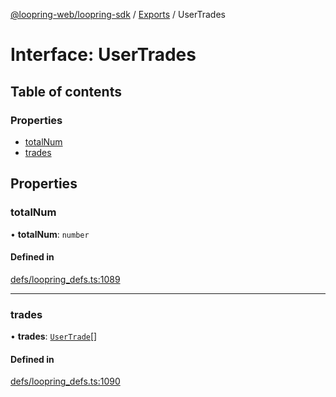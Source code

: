 [@loopring-web/loopring-sdk](../README.md) / [Exports](../modules.md) / UserTrades

# Interface: UserTrades

## Table of contents

### Properties

- [totalNum](UserTrades.md#totalnum)
- [trades](UserTrades.md#trades)

## Properties

### totalNum

• **totalNum**: `number`

#### Defined in

[defs/loopring_defs.ts:1089](https://github.com/Loopring/loopring_sdk/blob/ee2acc4/src/defs/loopring_defs.ts#L1089)

___

### trades

• **trades**: [`UserTrade`](UserTrade.md)[]

#### Defined in

[defs/loopring_defs.ts:1090](https://github.com/Loopring/loopring_sdk/blob/ee2acc4/src/defs/loopring_defs.ts#L1090)
